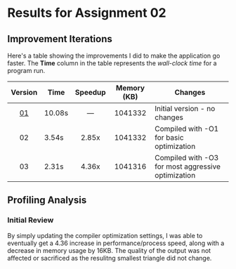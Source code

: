 # Results for Assignment 02

## Improvement Iterations

Here's a table showing the improvements I did to make the application go faster.  The **Time** column in the table represents the _wall-clock time_ for a program run.

| Version | Time | Speedup | Memory (KB) | Changes |
| :-----: | ---- | :-----: | :------: | ------- |
| [01](01.cpp) | 10.08s | &mdash; | 1041332 | Initial version - no changes |
| 02 | 3.54s | 2.85x | 1041332 | Compiled with -O1 for basic optimization |
| 03 | 2.31s | 4.36x | 1041316 | Compiled with -O3 for most aggressive optimization

## Profiling Analysis

### Initial Review

By simply updating the compiler optimization settings, I was able to eventually get a 4.36 increase in performance/process speed, along with a decrease in memory usage by 16KB. The quality of the output was not affected or sacrificed as the resulitng smallest triangle did not change.
